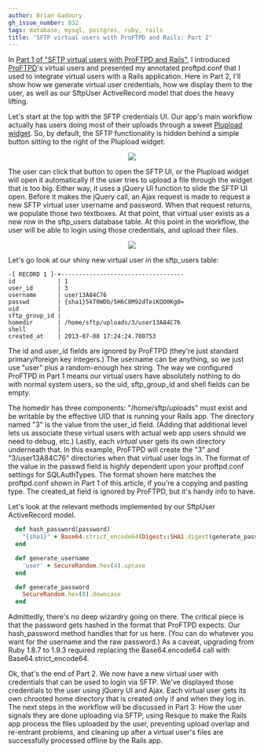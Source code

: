```yaml
---
author: Brian Gadoury
gh_issue_number: 832
tags: database, mysql, postgres, ruby, rails
title: 'SFTP virtual users with ProFTPD and Rails: Part 2'
---
```




In [Part 1 of "SFTP virtual users with ProFTPD and Rails"](http://blog.endpoint.com/2012/12/sftp-virtual-users-with-proftpd-and.html), I introduced [ProFTPD](http://www.proftpd.org/)'s virtual users and presented my annotated proftpd.conf that I used to integrate virtual users with a Rails application. Here in Part 2, I'll show how we generate virtual user credentials, how we display them to the user, as well as our SftpUser ActiveRecord model that does the heavy lifting. 

Let's start at the top with the SFTP credentials UI. Our app's main workflow actually has users doing most of their uploads through a sweet [Plupload widget](http://www.plupload.com/). So, by default, the SFTP functionality is hidden behind a simple button sitting to the right of the Plupload widget:

<div class="separator" style="clear: both; text-align: center;"><img border="0" src="/blog/2013/07/10/sftp-virtual-users-with-proftpd-and/image-0.png"/></div>

The user can click that button to open the SFTP UI, or the Plupload widget will open it automatically if the user tries to upload a file through the widget that is too big. Either way, it uses a jQuery UI function to slide the SFTP UI open. Before it makes the jQuery call, an Ajax request is made to request a new SFTP virtual user username and password. When that request returns, we populate those two textboxes. At that point, that virtual user exists as a new row in the sftp_users database table. At this point in the workflow, the user will be able to login using those credentials, and upload their files.

<div class="separator" style="clear: both; text-align: center;"><img border="0" src="/blog/2013/07/10/sftp-virtual-users-with-proftpd-and/image-1.png"/></div>

Let's go look at our shiny new virtual user in the sftp_users table:

```nohighlight
-[ RECORD 1 ]-+-----------------------------------
id            | 1
user_id       | 3
username      | user13A84C76
passwd        | {sha1}5kT0WDb/5H6C8M92dTeiKQO0Kg0=
uid           |
sftp_group_id |
homedir       | /home/sftp/uploads/3/user13A84C76
shell         |
created_at    | 2013-07-08 17:24:24.780753
```

The id and user_id fields are ignored by ProFTPD (they're just standard primary/foreign key integers.) The username can be anything, so we just use "user" plus a random-enough hex string. The way we configured ProFTPD in Part 1 means our virtual users have absolutely nothing to do with normal system users, so the uid, sftp_group_id and shell fields can be empty. 

The homedir has three components: "/home/sftp/uploads" must exist and be writable by the effective UID that is running your Rails app. The directory named "3" is the value from the user_id field. (Adding that additional level lets us associate these virtual users with actual web app users should we need to debug, etc.) Lastly, each *virtual* user gets its own directory underneath that. In this example, ProFTPD will create the "3" and "3/user13A84C76" directories when that virtual user logs in. The format of the value in the passwd field is highly dependent upon your proftpd.conf settings for SQLAuthTypes. The format shown here matches the proftpd.conf shown in Part 1 of this article, if you're a copying and pasting type. The created_at field is ignored by ProFTPD, but it's handy info to have.

Let's look at the relevant methods implemented by our SftpUser ActiveRecord model.

```ruby
  def hash_password(password)
    "{sha1}" + Base64.strict_encode64(Digest::SHA1.digest(generate_password))
  end

  def generate_username
    'user' + SecureRandom.hex(4).upcase
  end

  def generate_password
    SecureRandom.hex(8).downcase
  end
```

Admittedly, there's no deep wizardry going on there. The critical piece is that the password gets hashed in the format that ProFTPD expects. Our hash_password method handles that for us here. (You can do whatever you want for the username and the raw password.) As a caveat, upgrading from Ruby 1.8.7 to 1.9.3 required replacing the Base64.encode64 call with Base64.strict_encode64.

Ok, that's the end of Part 2. We now have a new virtual user with credentials that can be used to login via SFTP. We've displayed those credentials to the user using jQuery UI and Ajax. Each virtual user gets its own chrooted home directory that is created only if and when they log in. The next steps in the workflow will be discussed in Part 3: How the user signals they are done uploading via SFTP, using Resque to make the Rails app process the files uploaded by the user, preventing upload overlap and re-entrant problems, and cleaning up after a virtual user's files are successfully processed offline by the Rails app.


